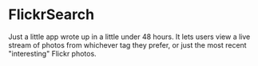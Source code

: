 # FlickrSearch
Just a little app wrote up in a little under 48 hours.  It lets users view a live stream of photos from whichever tag they prefer, or just the most recent "interesting" Flickr photos.
